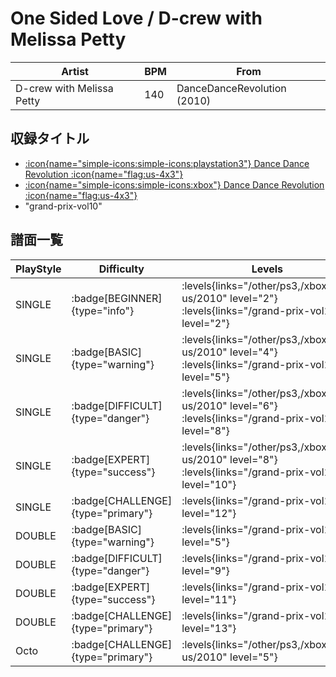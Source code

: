# One Sided Love / D-crew with Melissa Petty

|Artist|BPM|From|
|------|---|----|
|D-crew with Melissa Petty|140|DanceDanceRevolution (2010)|

## 収録タイトル

- [:icon{name="simple-icons:simple-icons:playstation3"} Dance Dance Revolution :icon{name="flag:us-4x3"}](/other/ps3)
- [:icon{name="simple-icons:simple-icons:xbox"} Dance Dance Revolution :icon{name="flag:us-4x3"}](/xbox360-us/2010)
- "grand-prix-vol10"

## 譜面一覧

|PlayStyle|Difficulty|Levels|Notes|Movie|
|---------|----------|------|-----|-----|
|SINGLE| :badge[BEGINNER]{type="info"}| :levels{links="/other/ps3,/xbox360-us/2010" level="2"} :levels{links="/grand-prix-vol10" level="2"}|79/0||
|SINGLE| :badge[BASIC]{type="warning"}| :levels{links="/other/ps3,/xbox360-us/2010" level="4"} :levels{links="/grand-prix-vol10" level="5"}|111/0||
|SINGLE| :badge[DIFFICULT]{type="danger"}| :levels{links="/other/ps3,/xbox360-us/2010" level="6"} :levels{links="/grand-prix-vol10" level="8"}|222/0||
|SINGLE| :badge[EXPERT]{type="success"}| :levels{links="/other/ps3,/xbox360-us/2010" level="8"} :levels{links="/grand-prix-vol10" level="10"}|299/0||
|SINGLE| :badge[CHALLENGE]{type="primary"}| :levels{links="/grand-prix-vol10" level="12"}|265/30(65)||
|DOUBLE| :badge[BASIC]{type="warning"}| :levels{links="/grand-prix-vol10" level="5"}|149/1||
|DOUBLE| :badge[DIFFICULT]{type="danger"}| :levels{links="/grand-prix-vol10" level="9"}|258/14||
|DOUBLE| :badge[EXPERT]{type="success"}| :levels{links="/grand-prix-vol10" level="11"}|356/19||
|DOUBLE| :badge[CHALLENGE]{type="primary"}| :levels{links="/grand-prix-vol10" level="13"}|249/26(65)||
|Octo| :badge[CHALLENGE]{type="primary"}| :levels{links="/other/ps3,/xbox360-us/2010" level="5"}|||
